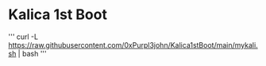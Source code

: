 # Kalica 1st Boot

'''
curl -L https://raw.githubusercontent.com/0xPurpl3john/Kalica1stBoot/main/mykali.sh | bash
'''

